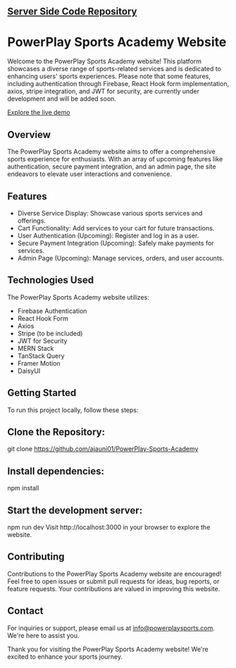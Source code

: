 
## [Server Side Code Repository](https://github.com/ajauni01/Sports-Academy-Server-Side)

# PowerPlay Sports Academy Website

Welcome to the PowerPlay Sports Academy website! This platform showcases a diverse range of sports-related services and is dedicated to enhancing users' sports experiences. Please note that some features, including authentication through Firebase, React Hook form implementation, axios, stripe integration, and JWT for security, are currently under development and will be added soon.

[Explore the live demo](https://powerplay-sports-academy.web.app/)

## Overview
The PowerPlay Sports Academy website aims to offer a comprehensive sports experience for enthusiasts. With an array of upcoming features like authentication, secure payment integration, and an admin page, the site endeavors to elevate user interactions and convenience.

## Features
-  Diverse Service Display: Showcase various sports services and offerings.
- Cart Functionality: Add services to your cart for future transactions.
- User Authentication (Upcoming): Register and log in as a user.
- Secure Payment Integration (Upcoming): Safely make payments for services.
- Admin Page (Upcoming): Manage services, orders, and user accounts.

## Technologies Used
The PowerPlay Sports Academy website utilizes:

- Firebase Authentication
- React Hook Form
- Axios
- Stripe (to be included)
- JWT for Security
- MERN Stack
- TanStack Query
- Framer Motion
- DaisyUI

## Getting Started
To run this project locally, follow these steps:

## Clone the Repository:
git clone https://github.com/ajauni01/PowerPlay-Sports-Academy

## Install dependencies:
npm install

## Start the development server:
npm run dev
Visit http://localhost:3000 in your browser to explore the website.

## Contributing
Contributions to the PowerPlay Sports Academy website are encouraged! Feel free to open issues or submit pull requests for ideas, bug reports, or feature requests. Your contributions are valued in improving this website.

## Contact
For inquiries or support, please email us at info@powerplaysports.com. We're here to assist you.

Thank you for visiting the PowerPlay Sports Academy website! We're excited to enhance your sports journey.
